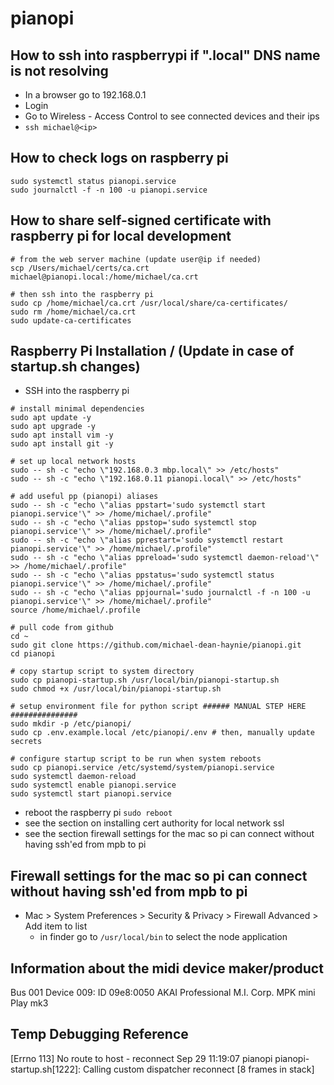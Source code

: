 # pianopi   

## How to ssh into raspberrypi if ".local" DNS name is not resolving
* In a browser go to 192.168.0.1
* Login
* Go to Wireless - Access Control to see connected devices and their ips
* `ssh michael@<ip>`

## How to check logs on raspberry pi
```shell
sudo systemctl status pianopi.service
sudo journalctl -f -n 100 -u pianopi.service
```

## How to share self-signed certificate with raspberry pi for local development
```shell
# from the web server machine (update user@ip if needed)
scp /Users/michael/certs/ca.crt michael@pianopi.local:/home/michael/ca.crt

# then ssh into the raspberry pi
sudo cp /home/michael/ca.crt /usr/local/share/ca-certificates/
sudo rm /home/michael/ca.crt
sudo update-ca-certificates
```

## Raspberry Pi Installation / (Update in case of startup.sh changes)
* SSH into the raspberry pi
```shell
# install minimal dependencies
sudo apt update -y
sudo apt upgrade -y
sudo apt install vim -y
sudo apt install git -y

# set up local network hosts
sudo -- sh -c "echo \"192.168.0.3 mbp.local\" >> /etc/hosts"
sudo -- sh -c "echo \"192.168.0.11 pianopi.local\" >> /etc/hosts"

# add useful pp (pianopi) aliases
sudo -- sh -c "echo \"alias ppstart='sudo systemctl start pianopi.service'\" >> /home/michael/.profile"
sudo -- sh -c "echo \"alias ppstop='sudo systemctl stop pianopi.service'\" >> /home/michael/.profile"
sudo -- sh -c "echo \"alias pprestart='sudo systemctl restart pianopi.service'\" >> /home/michael/.profile"
sudo -- sh -c "echo \"alias ppreload='sudo systemctl daemon-reload'\" >> /home/michael/.profile"
sudo -- sh -c "echo \"alias ppstatus='sudo systemctl status pianopi.service'\" >> /home/michael/.profile"
sudo -- sh -c "echo \"alias ppjournal='sudo journalctl -f -n 100 -u pianopi.service'\" >> /home/michael/.profile"
source /home/michael/.profile

# pull code from github
cd ~
sudo git clone https://github.com/michael-dean-haynie/pianopi.git
cd pianopi

# copy startup script to system directory
sudo cp pianopi-startup.sh /usr/local/bin/pianopi-startup.sh
sudo chmod +x /usr/local/bin/pianopi-startup.sh

# setup environment file for python script ###### MANUAL STEP HERE ###############
sudo mkdir -p /etc/pianopi/
sudo cp .env.example.local /etc/pianopi/.env # then, manually update secrets

# configure startup script to be run when system reboots
sudo cp pianopi.service /etc/systemd/system/pianopi.service
sudo systemctl daemon-reload
sudo systemctl enable pianopi.service
sudo systemctl start pianopi.service
```

* reboot the raspberry pi `sudo reboot`
* see the section on installing cert authority for local network ssl
* see the section firewall settings for the mac so pi can connect without having ssh'ed from mpb to pi

## Firewall settings for the mac so pi can connect without having ssh'ed from mpb to pi
* Mac > System Preferences > Security & Privacy > Firewall Advanced > Add item to list
  * in finder go to `/usr/local/bin` to select the node application


## Information about the midi device maker/product
Bus 001 Device 009: ID 09e8:0050 AKAI  Professional M.I. Corp. MPK mini Play mk3    

## Temp Debugging Reference
[Errno 113] No route to host - reconnect
Sep 29 11:19:07 pianopi pianopi-startup.sh[1222]: Calling custom dispatcher reconnect [8 frames in stack]